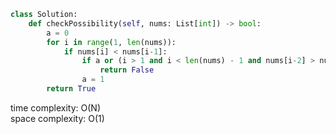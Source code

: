 ```python
class Solution:
    def checkPossibility(self, nums: List[int]) -> bool:
        a = 0
        for i in range(1, len(nums)):
            if nums[i] < nums[i-1]:
                if a or (i > 1 and i < len(nums) - 1 and nums[i-2] > nums[i] and nums[i+1] < nums[i-1]):
                    return False
                a = 1
        return True
```

time complexity: O(N)       
space complexity: O(1)